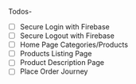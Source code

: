 Todos-

- [ ] Secure Login with Firebase
- [ ] Secure Logout with Firebase
- [ ] Home Page Categories/Products
- [ ] Products Listing Page
- [ ] Product Description Page
- [ ] Place Order Journey
